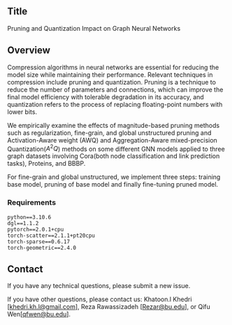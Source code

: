 ## Title
Pruning and Quantization Impact on Graph Neural Networks

## Overview
Compression algorithms in neural networks are essential for reducing the model size while maintaining their performance. Relevant techniques in compression include pruning and quantization. Pruning is a technique to reduce the number of parameters and connections, which can improve the final model efficiency with tolerable degradation in its accuracy, and quantization refers to the process of replacing floating-point numbers with lower bits.

We empirically examine the effects of magnitude-based pruning methods such as regularization, fine-grain, and global unstructured pruning and Activation-Aware weight (AWQ) and Aggregation-Aware mixed-precision Quantization($A^2Q$) methods on some different GNN models applied to three graph datasets involving Cora(both node classification and link prediction tasks), Proteins, and BBBP.

For fine-grain and global unstructured, we implement three steps: training base model, pruning of base model and finally fine-tuning pruned model.

### Requirements

    python==3.10.6
    dgl==1.1.2
    pytorch==2.0.1+cpu
    torch-scatter==2.1.1+pt20cpu
    torch-sparse==0.6.17
    torch-geometric==2.4.0

## Contact

If you have any technical questions, please submit a new issue.

If you have other questions, please contact us: Khatoon.l Khedri [khedri.kh.l@gmail.com], Reza Rawassizadeh [Rezar@bu.edu], or Qifu Wen[qfwen@bu.edu].
